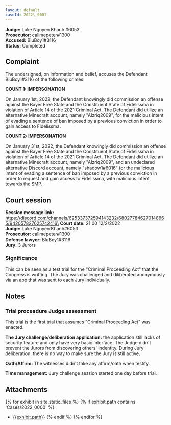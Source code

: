 ```yaml
---
layout: default
caseId: 2022\_0001
---
```

**Judge:** Luke Nguyen Khanh #6053 \
**Prosecutor:** callmepeter#1300 \
**Accused:** BluBoy1#3116 \
**Status:** Completed

## Complaint
The undersigned, on information and belief, accuses the Defendant BluBoy1#3116 of the following crimes:

__COUNT 1: IMPERSONATION__

On January 1st, 2022, the Defendant knowingly did commission an offense against the Bayer Free State and the Constituent State of Fidelissma in violation of Article 14 of the 2021 Criminal Act. The Defendant did utilize an alternative Minecraft account, namely "Alzriq2009", for the malicious intent of evading a sentence of ban imposed by a previous conviction in order to gain access to Fidelissma.

__COUNT 2: IMPERSONATION__

On January 31st, 2022, the Defendant knowingly did commission an offense against the Bayer Free State and the Constituent State of Fidelissma in violation of Article 14 of the 2021 Criminal Act. The Defendant did utilize an alternative Minecraft account, namely "Alzriq2009", and an undeclared alternative Discord account, namely "shadow1#6016" for the malicious intent of evading a sentence of ban imposed by a previous conviction in order to  request and gain access to Fidelissma, with malicious intent towards the SMP.

## Court session
**Session message link:** https://discord.com/channels/625337372594143232/680277846270148665/942057827625742416\
**Court date:** 21:00 12/2/2022 \
**Judge:** Luke Nguyen Khanh#6053 \
**Prosecutor:** callmepeter#1300\
**Defense lawyer:** BluBoy1#3116\
**Jury:** 3 Jurors

### Significance
This can be seen as a test trial for the "Criminal Proceeding Act" that the Congress is writting. The Jury was challenged and diliberated anonymously via an app that was sent to each Jury individually.

## Notes
### Trial proceadure Judge assessment
This trial is the first trial that assumes "Criminal Proceeding Act" was enacted.

**The Jury challenge/deliberation application:** the application still lacks of security feature and only have very basic interface. The Judge didn't prevent the Jurors from discovering others' indentity. During Jury deliberation, there is no way to make sure the Jury is still active. 

**Oath/Affirm:** The witnesses didn't take any affirm/oath when testify.

**Time management:** Jury challenge session started one day before trial.

## Attachments
{% for exhibit in site.static_files %}
    {% if exhibit.path contains 'Cases/2022_0000' %}
- [{{exhibit.path}}](/Bayer-Free-State-Court-Record/{{exhibit.path}})
    {% endif %}
{% endfor %}